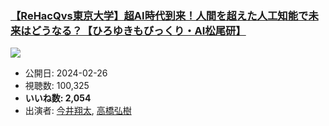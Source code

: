 ### [【ReHacQvs東京大学】超AI時代到来！人間を超えた人工知能で未来はどうなる？【ひろゆきもびっくり・AI松尾研】](https://www.youtube.com/watch?v=7OfuqX0WAag)
[![](https://img.youtube.com/vi/7OfuqX0WAag/sddefault.jpg)](https://www.youtube.com/watch?v=7OfuqX0WAag)
-   公開日: 2024-02-26
-   視聴数: 100,325
-   **いいね数: 2,054**
-   出演者: [今井翔太](/rehacq_fan/people/今井翔太 "wikilink"), [高橋弘樹](/rehacq_fan/people/高橋弘樹 "wikilink")
